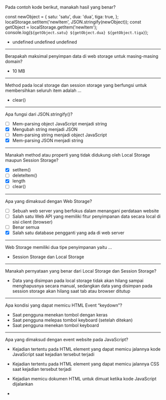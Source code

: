 Pada contoh kode berikut, manakah hasil yang benar?

const newObject = {
  satu: 'satu',
  dua: 'dua',
  tiga: true,
};
localStorage.setItem('newItem', JSON.stringify(newObject));
const getObject = localStorage.getItem('newItem');
console.log(`${getObject.satu} ${getObject.dua} ${getObject.tiga}`);

* undefined undefined undefined

---------------------------------------------------------------------------------

Berapakah maksimal penyimpan data di web storage untuk masing-masing domain?

* 10 MB

---------------------------------------------------------------------------------

Method pada local storage dan session storage yang berfungsi untuk membersihkan seluruh item adalah …

* clear()

---------------------------------------------------------------------------------
Apa fungsi dari JSON.stringify()?

- [ ] Mem-parsing object JavaScript menjadi string
- [x] Mengubah string menjadi JSON
- [ ] Mem-parsing string menjadi object JavaScript
- [x] Mem-parsing JSON menjadi string

---------------------------------------------------------------------------------
Manakah method atau properti yang tidak didukung oleh Local Storage maupun Session Storage?

- [X] setItem()
- [ ] deleteItem()
- [x] length
- [ ] clear()
  
---------------------------------------------------------------------------------
Apa yang dimaksud dengan Web Storage?

- [ ] Sebuah web server yang berfokus dalam menangani perdataan website
- [ ] Salah satu Web API yang memiliki fitur penyimpanan data secara local di sisi client (browser)
- [ ] Benar semua
- [X] Salah satu database pengganti yang ada di web server
---------------------------------------------------------------------------------
Web Storage memiliki dua tipe penyimpanan yaitu …

* Session Storage dan Local Storage
---------------------------------------------------------------------------------
Manakah pernyataan yang benar dari Local Storage dan Session Storage?
* Data yang disimpan pada local storage tidak akan hilang sampai menghapusnya secara manual, sedangkan data yang disimpan pada session storage akan hilang saat tab atau browser ditutup
---------------------------------------------------------------------------------
Apa kondisi yang dapat memicu HTML Event “keydown”?
* Saat pengguna menekan tombol dengan keras
* Saat pengguna melepas tombol keyboard (setelah ditekan)
* Saat pengguna menekan tombol keyboard
---------------------------------------------------------------------------------
Apa yang dimaksud dengan event website pada JavaScript?
* Kejadian tertentu pada HTML element  yang dapat memicu jalannya kode JavaScript saat kejadian tersebut terjadi
* Kejadian tertentu pada HTML element yang dapat memicu jalannya CSS saat kejadian tersebut terjadi
* Kejadian memicu dokumen HTML untuk dimuat ketika kode JavaScript dijalankan

* 
